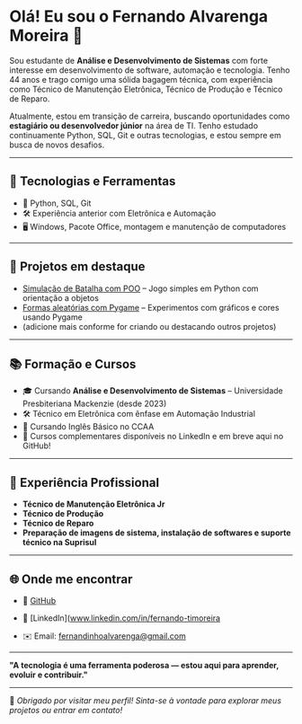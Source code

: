 # Olá! Eu sou o Fernando Alvarenga Moreira 👋

Sou estudante de **Análise e Desenvolvimento de Sistemas** com forte interesse em desenvolvimento de software, automação e tecnologia. Tenho 44 anos e trago comigo uma sólida bagagem técnica, com experiência como Técnico de Manutenção Eletrônica, Técnico de Produção e Técnico de Reparo.

Atualmente, estou em transição de carreira, buscando oportunidades como **estagiário ou desenvolvedor júnior** na área de TI. Tenho estudado continuamente Python, SQL, Git e outras tecnologias, e estou sempre em busca de novos desafios.

---

## 🚀 Tecnologias e Ferramentas

- 🔧 Python, SQL, Git
- 🛠️ Experiência anterior com Eletrônica e Automação
- 🖥️ Windows, Pacote Office, montagem e manutenção de computadores

---

## 📌 Projetos em destaque

- [Simulação de Batalha com POO](https://github.com/fmoreira10/Batalha-Tanques) – Jogo simples em Python com orientação a objetos  
- [Formas aleatórias com Pygame](https://github.com/fmoreira10/Formas-Pygame) – Experimentos com gráficos e cores usando Pygame  
- (adicione mais conforme for criando ou destacando outros projetos)

---

## 📚 Formação e Cursos

- 🎓 Cursando **Análise e Desenvolvimento de Sistemas** – Universidade Presbiteriana Mackenzie (desde 2023)
- 🛠️ Técnico em Eletrônica com ênfase em Automação Industrial
- 📖 Cursando Inglês Básico no CCAA
- 📃 Cursos complementares disponíveis no LinkedIn e em breve aqui no GitHub!

---

## 💼 Experiência Profissional

- **Técnico de Manutenção Eletrônica Jr**
- **Técnico de Produção**
- **Técnico de Reparo**
- **Preparação de imagens de sistema, instalação de softwares e suporte técnico na Suprisul**

---

## 🌐 Onde me encontrar

- 🔗 [GitHub](https://github.com/fmoreira10)
- 🔗 [LinkedIn](www.linkedin.com/in/fernando-timoreira

- ✉️ Email: fernandinhoalvarenga@gmail.com

---

**"A tecnologia é uma ferramenta poderosa — estou aqui para aprender, evoluir e contribuir."**

---

👀 *Obrigado por visitar meu perfil! Sinta-se à vontade para explorar meus projetos ou entrar em contato!*
